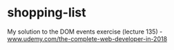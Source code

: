 # shopping-list
My solution to the DOM events exercise (lecture 135) - www.udemy.com/the-complete-web-developer-in-2018
